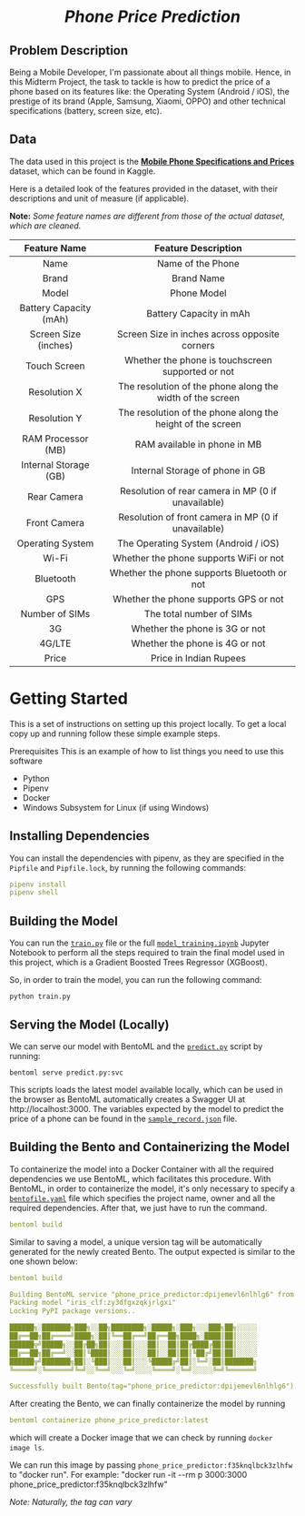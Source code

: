 <h1 align = "center">
<b><i>Phone Price Prediction</i></b>
</h1>

## Problem Description

Being a Mobile Developer, I'm passionate about all things mobile. Hence, in this Midterm Project, the task to tackle is
how
to predict the price of a phone based on its features like: the Operating System (Android / iOS), the prestige of its
brand (Apple, Samsung, Xiaomi, OPPO) and other technical specifications (battery, screen size, etc).

## Data

The data used in this project is the [**Mobile Phone Specifications and
Prices**](https://www.kaggle.com/datasets/pratikgarai/mobile-phone-specifications-and-prices) dataset, which can be
found in Kaggle.

Here is a detailed look of the features provided in the dataset, with their descriptions
and unit of measure (if applicable).

**Note:** *Some feature names are different from those of the actual dataset, which are cleaned.*

|     Feature Name	      |                   	Feature Description	                    |
|:----------------------:|:----------------------------------------------------------:|
|          Name          |                     Name of the Phone                      |
|         Brand          |                         Brand Name                         |
|         Model          |                        Phone Model                         |
| Battery Capacity (mAh) |                  Battery Capacity in mAh                   |
|  Screen Size (inches)  |       Screen Size in inches across opposite corners        |
|      Touch Screen      |     Whether the phone is touchscreen supported or not      |
|      Resolution X      | The resolution of the phone along the width of the screen  |
|      Resolution Y      | The resolution of the phone along the height of the screen |
|   RAM Processor (MB)   |               RAM available in phone in MB                 |
| Internal Storage (GB)  |              Internal Storage of phone in GB               |
|      Rear Camera       |     Resolution of rear camera in MP (0 if unavailable)     |
|      Front Camera      |    Resolution of front camera in MP (0 if unavailable)     |
|    Operating System    |            The Operating System (Android / iOS)            |
|         Wi-Fi          |           Whether the phone supports WiFi or not           |
|       Bluetooth        |        Whether the phone supports Bluetooth or not         |
|          GPS           |           Whether the phone supports GPS or not            |
|     Number of SIMs     |                  The total number of SIMs                  |
|           3G           |               Whether the phone is 3G or not               |
|         4G/LTE         |               Whether the phone is 4G or not               |
|         Price          |                   Price in Indian Rupees                   |

# Getting Started

This is a set of instructions on setting up this project locally.
To get a local copy up and running follow these simple example steps.

Prerequisites
This is an example of how to list things you need to use this software

* Python
* Pipenv
* Docker
* Windows Subsystem for Linux (if using Windows)

## Installing Dependencies

You can install the dependencies with pipenv, as they are specified in the `Pipfile` and `Pipfile.lock`, by running
the following commands:

```yaml
pipenv install
pipenv shell
```

## Building the Model

You can run the [`train.py`](/models/train.py) file or
the
full [`model_training.ipynb`](/notebooks/model_training.ipynb)
Jupyter Notebook to perform all the steps
required to train the final model used in this project, which is a Gradient Boosted Trees Regressor (XGBoost).

So, in order to train the model, you can run the following command:

```
python train.py
```

## Serving the Model (Locally)

We can serve our model with BentoML and the [`predict.py`](/predict.py) script by running:

```
bentoml serve predict.py:svc
```

This scripts loads the latest model available locally, which can be used in the browser as BentoML automatically
creates a Swagger UI at http://localhost:3000.
The variables expected by the model to predict the price of a phone can be found in
the [`sample_record.json`](/utils/sample_record.json) file.

## Building the Bento and Containerizing the Model

To containerize the model into a Docker Container with all the required dependencies we use BentoML, which facilitates
this procedure.
With BentoML, in order to containerize the model, it's only necessary to specify a [`bentofile.yaml`](/bentofile.yaml)
file which
specifies the project name, owner and all the required dependencies.
After that, we just have to run the command.

```yaml
bentoml build
``` 

Similar to saving a model, a unique version tag will be automatically generated for the newly created Bento.
The output expected is similar to the one shown below:

```yaml
bentoml build

Building BentoML service "phone_price_predictor:dpijemevl6nlhlg6" from build context "/home/user/gallery/quickstart"
Packing model "iris_clf:zy3dfgxzqkjrlgxi"
Locking PyPI package versions..

██████╗░███████╗███╗░░██╗████████╗░█████╗░███╗░░░███╗██╗░░░░░
██╔══██╗██╔════╝████╗░██║╚══██╔══╝██╔══██╗████╗░████║██║░░░░░
██████╦╝█████╗░░██╔██╗██║░░░██║░░░██║░░██║██╔████╔██║██║░░░░░
██╔══██╗██╔══╝░░██║╚████║░░░██║░░░██║░░██║██║╚██╔╝██║██║░░░░░
██████╦╝███████╗██║░╚███║░░░██║░░░╚█████╔╝██║░╚═╝░██║███████╗
╚═════╝░╚══════╝╚═╝░░╚══╝░░░╚═╝░░░░╚════╝░╚═╝░░░░░╚═╝╚══════╝

Successfully built Bento(tag="phone_price_predictor:dpijemevl6nlhlg6")
```

After creating the Bento, we can finally containerize the model by running
```yaml
bentoml containerize phone_price_predictor:latest
```
which will create a Docker image that we can check by running `docker image ls`.

We can run this image by passing `phone_price_predictor:f35knqlbck3zlhfw` to "docker run".
For example: "docker run -it --rm p 3000:3000 phone_price_predictor:f35knqlbck3zlhfw"

*Note: Naturally, the tag can vary*